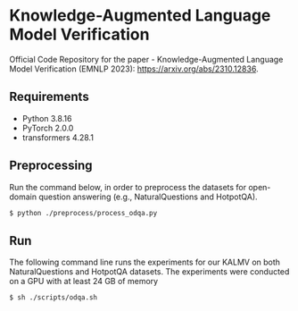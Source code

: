 # Knowledge-Augmented Language Model Verification

Official Code Repository for the paper - Knowledge-Augmented Language Model Verification (EMNLP 2023): https://arxiv.org/abs/2310.12836.

## Requirements

* Python 3.8.16
* PyTorch 2.0.0
* transformers 4.28.1

## Preprocessing

Run the command below, in order to preprocess the datasets for open-domain question answering (e.g., NaturalQuestions and HotpotQA).
```sh
$ python ./preprocess/process_odqa.py
```

## Run

The following command line runs the experiments for our KALMV on both NaturalQuestions and HotpotQA datasets. The experiments were conducted on a GPU with at least 24 GB of memory
```sh
$ sh ./scripts/odqa.sh
```